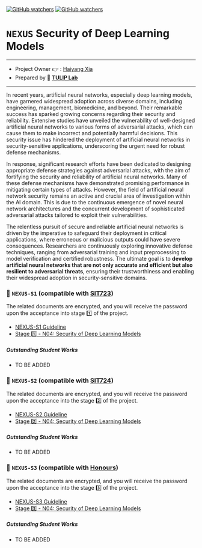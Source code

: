 [![GitHub watchers](https://img.shields.io/badge/tulip--lab-Open--Projects-brightgreen)](../README.md)
[![GitHub watchers](https://img.shields.io/badge/Module-NEXUS-orange)](https://github.com/tulip-lab#runner-nexus-research-training)

# `NEXUS` Security of Deep Learning Models

---
- Project Owner :point_right: : [Haiyang Xia](https://www.tulip.org.au/members/)
- Prepared by :tulip: **[TULIP Lab](https://www.tulip.org.au/members)**
---

In recent years, artificial neural networks, especially deep learning models, have garnered widespread adoption across diverse domains, including engineering, management, biomedicine, and beyond. Their remarkable success has sparked growing concerns regarding their security and reliability. Extensive studies have unveiled the vulnerability of well-designed artificial neural networks to various forms of adversarial attacks, which can cause them to make incorrect and potentially harmful decisions. This security issue has hindered the deployment of artificial neural networks in security-sensitive applications, underscoring the urgent need for robust defense mechanisms.

In response, significant research efforts have been dedicated to designing appropriate defense strategies against adversarial attacks, with the aim of fortifying the security and reliability of artificial neural networks. Many of these defense mechanisms have demonstrated promising performance in mitigating certain types of attacks. However, the field of artificial neural network security remains an active and crucial area of investigation within the AI domain. This is due to the continuous emergence of novel neural network architectures and the concurrent development of sophisticated adversarial attacks tailored to exploit their vulnerabilities.

The relentless pursuit of secure and reliable artificial neural networks is driven by the imperative to safeguard their deployment in critical applications, where erroneous or malicious outputs could have severe consequences. Researchers are continuously exploring innovative defense techniques, ranging from adversarial training and input preprocessing to model verification and certified robustness. The ultimate goal is to **develop artificial neural networks that are not only accurate and efficient but also resilient to adversarial threats**, ensuring their trustworthiness and enabling their widespread adoption in security-sensitive domains.

### :notebook_with_decorative_cover: `NEXUS-S1` (compatible with [SIT723](https://www.deakin.edu.au/courses/unit?unit=SIT723))

The related documents are encrypted, and you will receive the password upon the acceptance into stage :one: of the project. 

- [NEXUS-S1 Guideline](https://github.com/tulip-lab/handouts/blob/main/nexus/Nexus-S1.pdf) 
- [Stage :one: - N04: Security of Deep Learning Models](https://github.com/tulip-lab/handouts/blob/main/nexus/N04-S1.pdf) 

##### Outstanding Student Works

- TO BE ADDED

### :notebook_with_decorative_cover: `NEXUS-S2` (compatible with [SIT724](https://www.deakin.edu.au/courses/unit?unit=SIT724))

The related documents are encrypted, and you will receive the password upon the acceptance into the stage :two: of the project. 

- [NEXUS-S2 Guideline](https://github.com/tulip-lab/handouts/blob/main/nexus/Nexus-S2.pdf) 
- [Stage :two: - N04: Security of Deep Learning Models](https://github.com/tulip-lab/handouts/blob/main/nexus/N04-S2.pdf) 

##### Outstanding Student Works

- TO BE ADDED


### :notebook_with_decorative_cover: `NEXUS-S3` (compatible with [Honours](https://www.deakin.edu.au/course/bachelor-information-technology-honours))


The related documents are encrypted, and you will receive the password upon the acceptance into the stage :three: of the project. 

- [NEXUS-S3 Guideline](https://github.com/tulip-lab/handouts/blob/main/nexus/Nexus-S3.pdf) 
- [Stage :three: - N04: Security of Deep Learning Models](https://github.com/tulip-lab/handouts/blob/main/nexus/N04-S3.pdf) 

##### Outstanding Student Works

- TO BE ADDED
